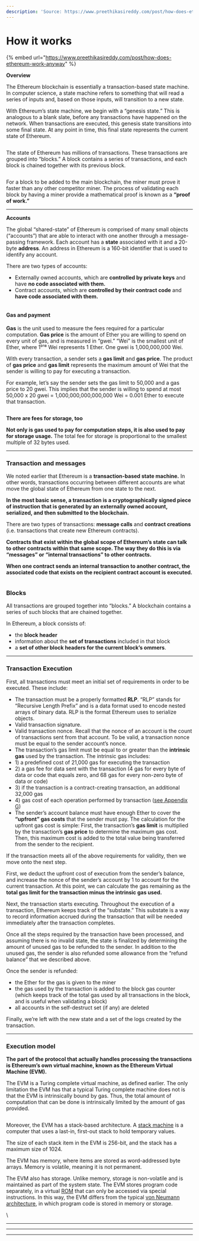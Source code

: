 ```yaml
---
description: 'Source: https://www.preethikasireddy.com/post/how-does-ethereum-work-anyway'
---
```


# How it works

{% embed url="https://www.preethikasireddy.com/post/how-does-ethereum-work-anyway" %}

**Overview**

The Ethereum blockchain is essentially a transaction-based state machine. In computer science, a state machine refers to something that will read a series of inputs and, based on those inputs, will transition to a new state.

With Ethereum’s state machine, we begin with a “genesis state.” This is analogous to a blank slate, before any transactions have happened on the network. When transactions are executed, this genesis state transitions into some final state. At any point in time, this final state represents the current state of Ethereum.

<figure><img src="../../.gitbook/assets/image (21).png" alt=""><figcaption></figcaption></figure>

The state of Ethereum has millions of transactions. These transactions are grouped into “blocks.” A block contains a series of transactions, and each block is chained together with its previous block.

<figure><img src="../../.gitbook/assets/image (20).png" alt=""><figcaption></figcaption></figure>

For a block to be added to the main blockchain, the miner must prove it faster than any other competitor miner. The process of validating each block by having a miner provide a mathematical proof is known as a **“proof of work.”**

****

**Accounts**

The global “shared-state” of Ethereum is comprised of many small objects (“accounts”) that are able to interact with one another through a message-passing framework. Each account has a **state** associated with it and a 20-byte **address**. An address in Ethereum is a 160-bit identifier that is used to identify any account.

There are two types of accounts:

* Externally owned accounts, which are **controlled by private keys** and have **no code associated with them.**
* Contract accounts, which are **controlled by their contract code** and **have code associated with them.**

<figure><img src="../../.gitbook/assets/image (44).png" alt=""><figcaption></figcaption></figure>

#### Gas and payment

**Gas** is the unit used to measure the fees required for a particular computation. **Gas price** is the amount of Ether you are willing to spend on every unit of gas, and is measured in “gwei.” “Wei” is the smallest unit of Ether, where 1⁰¹⁸ Wei represents 1 Ether. One gwei is 1,000,000,000 Wei.

With every transaction, a sender sets a **gas limit** and **gas price**. The product of **gas price** and **gas limit** represents the maximum amount of Wei that the sender is willing to pay for executing a transaction.

For example, let’s say the sender sets the gas limit to 50,000 and a gas price to 20 gwei. This implies that the sender is willing to spend at most 50,000 x 20 gwei = 1,000,000,000,000,000 Wei = 0.001 Ether to execute that transaction.

<figure><img src="../../.gitbook/assets/image (11).png" alt=""><figcaption></figcaption></figure>

**There are fees for storage, too**

**Not only is gas used to pay for computation steps, it is also used to pay for storage usage.** The total fee for storage is proportional to the smallest multiple of 32 bytes used.

****

### Transaction and messages

We noted earlier that Ethereum is a **transaction-based state machine.** In other words, transactions occurring between different accounts are what move the global state of Ethereum from one state to the next.

**In the most basic sense, a transaction is a cryptographically signed piece of instruction that is generated by an externally owned account, serialized, and then submitted to the blockchain.**

There are two types of transactions: **message calls** and **contract creations** (i.e. transactions that create new Ethereum contracts).

**Contracts that exist within the global scope of Ethereum’s state can talk to other contracts within that same scope. The way they do this is via “messages” or “internal transactions” to other contracts.**

**When one contract sends an internal transaction to another contract, the associated code that exists on the recipient contract account is executed.**

<figure><img src="../../.gitbook/assets/image (28).png" alt=""><figcaption></figcaption></figure>

### Blocks

All transactions are grouped together into “blocks.” A blockchain contains a series of such blocks that are chained together.

In Ethereum, a block consists of:

* the **block header**
* information about the **set of transactions** included in that block
* a **set of other block headers for the current block’s ommers**.

****

### Transaction Execution



First, all transactions must meet an initial set of requirements in order to be executed. These include:

* The transaction must be a properly formatted **RLP**. “RLP” stands for “Recursive Length Prefix” and is a data format used to encode nested arrays of binary data. RLP is the format Ethereum uses to serialize objects.
* Valid transaction signature.
* Valid transaction nonce. Recall that the nonce of an account is the count of transactions sent from that account. To be valid, a transaction nonce must be equal to the sender account’s nonce.
* The transaction’s gas limit must be equal to or greater than the **intrinsic gas** used by the transaction. The intrinsic gas includes:
* 1\) a predefined cost of 21,000 gas for executing the transaction
* 2\) a gas fee for data sent with the transaction (4 gas for every byte of data or code that equals zero, and 68 gas for every non-zero byte of data or code)
* 3\) if the transaction is a contract-creating transaction, an additional 32,000 gas
* 4\) gas cost of each operation performed by transaction ([see Appendix G](https://ethereum.github.io/yellowpaper/paper.pdf))
* The sender’s account balance must have enough Ether to cover the **“upfront” gas costs** that the sender must pay. The calculation for the upfront gas cost is simple: First, the transaction’s **gas limit** is multiplied by the transaction’s **gas price** to determine the maximum gas cost. Then, this maximum cost is added to the total value being transferred from the sender to the recipient.

If the transaction meets all of the above requirements for validity, then we move onto the next step.

First, we deduct the upfront cost of execution from the sender’s balance, and increase the nonce of the sender’s account by 1 to account for the current transaction. At this point, we can calculate the gas remaining as the **total gas limit for the transaction minus the intrinsic gas used.**

Next, the transaction starts executing. Throughout the execution of a transaction, Ethereum keeps track of the “substate.” This substate is a way to record information accrued during the transaction that will be needed immediately after the transaction completes.

Once all the steps required by the transaction have been processed, and assuming there is no invalid state, the state is finalized by determining the amount of unused gas to be refunded to the sender. In addition to the unused gas, the sender is also refunded some allowance from the “refund balance” that we described above.

Once the sender is refunded:

* the Ether for the gas is given to the miner
* the gas used by the transaction is added to the block gas counter (which keeps track of the total gas used by all transactions in the block, and is useful when validating a block)
* all accounts in the self-destruct set (if any) are deleted

Finally, we’re left with the new state and a set of the logs created by the transaction.

****

### Execution model

**The part of the protocol that actually handles processing the transactions is Ethereum’s own virtual machine, known as the Ethereum Virtual Machine (EVM).**

The EVM is a Turing complete virtual machine, as defined earlier. The only limitation the EVM has that a typical Turing complete machine does not is that the EVM is intrinsically bound by gas. Thus, the total amount of computation that can be done is intrinsically limited by the amount of gas provided.

<figure><img src="../../.gitbook/assets/image (1).png" alt=""><figcaption></figcaption></figure>

Moreover, the EVM has a stack-based architecture. A [stack machine](https://en.wikipedia.org/wiki/Stack\_machine) is a computer that uses a last-in, first-out stack to hold temporary values.

The size of each stack item in the EVM is 256-bit, and the stack has a maximum size of 1024.

The EVM has memory, where items are stored as word-addressed byte arrays. Memory is volatile, meaning it is not permanent.

The EVM also has storage. Unlike memory, storage is non-volatile and is maintained as part of the system state. The EVM stores program code separately, in a virtual [ROM](https://en.wikipedia.org/wiki/Read-only\_memory) that can only be accessed via special instructions. In this way, the EVM differs from the typical [von Neumann architecture](https://en.wikipedia.org/wiki/Von\_Neumann\_architecture), in which program code is stored in memory or storage.

\








****

****

****
